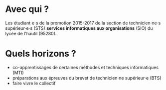 # Avec qui ?

Les étudiant⋅e⋅s de la promotion 2015-2017 de la section de technicien⋅ne⋅s supérieur⋅e⋅s (STS) **services informatiques aux organisations** (SIO) du lycée de l'hautil (95280).

# Quels horizons ?

* co-apprentissages de certaines méthodes et techniques informatiques (MTI)
* préparations aux épreuves du brevet de technicien⋅ne supérieur⋅e (BTS)
* faire vivre le collectif
